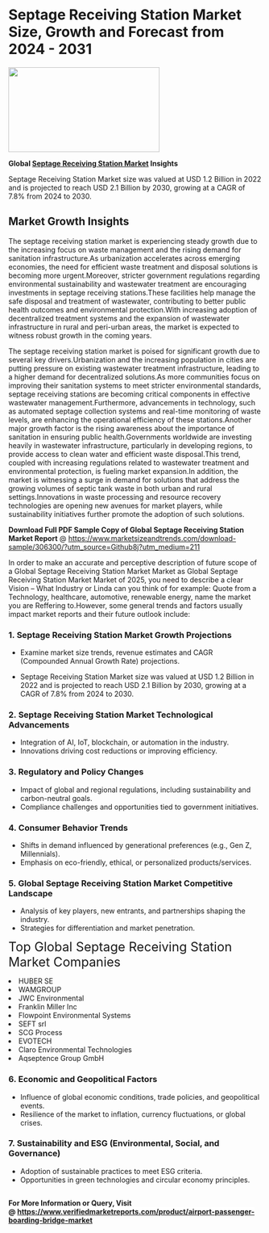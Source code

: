 <H1>Septage Receiving Station Market Size, Growth and Forecast from 2024 - 2031</H1><img class="aligncenter size-medium wp-image-584254" src="https://thirdeyenews.in/wp-content/uploads/2024/09/Global-Market-Research-300x168.jpeg" alt="" width="300" height="168" /><p><strong>Global&nbsp;<a href="https://www.marketsizeandtrends.com/download-sample/306300/?utm_source=Github8j?utm_medium=211">Septage Receiving Station Market</a> Insights</strong></p><p>Septage Receiving Station Market size was valued at USD 1.2 Billion in 2022 and is projected to reach USD 2.1 Billion by 2030, growing at a CAGR of 7.8% from 2024 to 2030.</p><p><h2>Market Growth Insights</h2> <p>The septage receiving station market is experiencing steady growth due to the increasing focus on waste management and the rising demand for sanitation infrastructure.As urbanization accelerates across emerging economies, the need for efficient waste treatment and disposal solutions is becoming more urgent.Moreover, stricter government regulations regarding environmental sustainability and wastewater treatment are encouraging investments in septage receiving stations.These facilities help manage the safe disposal and treatment of wastewater, contributing to better public health outcomes and environmental protection.With increasing adoption of decentralized treatment systems and the expansion of wastewater infrastructure in rural and peri-urban areas, the market is expected to witness robust growth in the coming years.</p> <p>The septage receiving station market is poised for significant growth due to several key drivers.Urbanization and the increasing population in cities are putting pressure on existing wastewater treatment infrastructure, leading to a higher demand for decentralized solutions.As more communities focus on improving their sanitation systems to meet stricter environmental standards, septage receiving stations are becoming critical components in effective wastewater management.Furthermore, advancements in technology, such as automated septage collection systems and real-time monitoring of waste levels, are enhancing the operational efficiency of these stations.Another major growth factor is the rising awareness about the importance of sanitation in ensuring public health.Governments worldwide are investing heavily in wastewater infrastructure, particularly in developing regions, to provide access to clean water and efficient waste disposal.This trend, coupled with increasing regulations related to wastewater treatment and environmental protection, is fueling market expansion.In addition, the market is witnessing a surge in demand for solutions that address the growing volumes of septic tank waste in both urban and rural settings.Innovations in waste processing and resource recovery technologies are opening new avenues for market players, while sustainability initiatives further promote the adoption of such solutions.</p> <p><span class=""><strong>Download Full PDF Sample Copy of Global Septage Receiving Station Market Report</strong> @ <a href="https://www.marketsizeandtrends.com/download-sample/306300/?utm_source=Github8j?utm_medium=211" target="_blank">https://www.marketsizeandtrends.com/download-sample/306300/?utm_source=Github8j?utm_medium=211</a></span></p><p>In order to make an accurate and perceptive description of future scope of a Global&nbsp;Septage Receiving Station Market Market as Global&nbsp;Septage Receiving Station Market Market of 2025, you need to describe a clear Vision &ndash; What Industry or Linda can you think of for example: Quote from a Technology, healthcare, automotive, renewable energy, name the market you are Reffering to.However, some general trends and factors usually impact market reports and their future outlook include:</p><h3>1.&nbsp;<strong>Septage Receiving Station Market Growth Projections</strong></h3><ul><li>Examine market size trends, revenue estimates and CAGR (Compounded Annual Growth Rate) projections.</li><li><p>Septage Receiving Station Market size was valued at USD 1.2 Billion in 2022 and is projected to reach USD 2.1 Billion by 2030, growing at a CAGR of 7.8% from 2024 to 2030.</p></li></ul><h3>2.&nbsp;<strong>Septage Receiving Station Market Technological Advancements</strong></h3><ul><li>Integration of AI, IoT, blockchain, or automation in the industry.</li><li>Innovations driving cost reductions or improving efficiency.</li></ul><h3>3.&nbsp;<strong>Regulatory and Policy Changes</strong></h3><ul><li>Impact of global and regional regulations, including sustainability and carbon-neutral goals.</li><li>Compliance challenges and opportunities tied to government initiatives.</li></ul><h3>4.&nbsp;<strong>Consumer Behavior Trends</strong></h3><ul><li>Shifts in demand influenced by generational preferences (e.g., Gen Z, Millennials).</li><li>Emphasis on eco-friendly, ethical, or personalized products/services.</li></ul><h3>5.&nbsp;<strong>Global Septage Receiving Station Market Competitive Landscape</strong></h3><ul><li>Analysis of key players, new entrants, and partnerships shaping the industry.</li><li>Strategies for differentiation and market penetration.</li></ul><p data-pm-slice="1 1 []"><span style="color: inherit; font-family: inherit; font-size: 25px;">Top Global Septage Receiving Station Market Companies</span></p><div class="" data-test-id=""><p><li>HUBER SE</li><li> WAMGROUP</li><li> JWC Environmental</li><li> Franklin Miller Inc</li><li> Flowpoint Environmental Systems</li><li> SEFT srl</li><li> SCG Process</li><li> EVOTECH</li><li> Claro Environmental Technologies</li><li> Aqseptence Group GmbH</li></p></div><h3>6.&nbsp;<strong>Economic and Geopolitical Factors</strong></h3><ul><li>Influence of global economic conditions, trade policies, and geopolitical events.</li><li>Resilience of the market to inflation, currency fluctuations, or global crises.</li></ul><h3>7.&nbsp;<strong>Sustainability and ESG (Environmental, Social, and Governance)</strong></h3><ul><li>Adoption of sustainable practices to meet ESG criteria.</li><li>Opportunities in green technologies and circular economy principles.</li></ul><h2><strong style="font-size: 14px;">For More Information or Query, Visit @&nbsp;</strong><a style="background-color: #ffffff; font-size: 14px;" href="https://www.marketsizeandtrends.com/report/septage-receiving-station-market/" target="_blank">https://www.verifiedmarketreports.com/product/airport-passenger-boarding-bridge-market</a></h2>